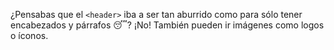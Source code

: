 ¿Pensabas que el `<header>` iba a ser tan aburrido como para sólo tener encabezados y párrafos :sleeping:? ¡No! También pueden ir imágenes como logos o íconos.
